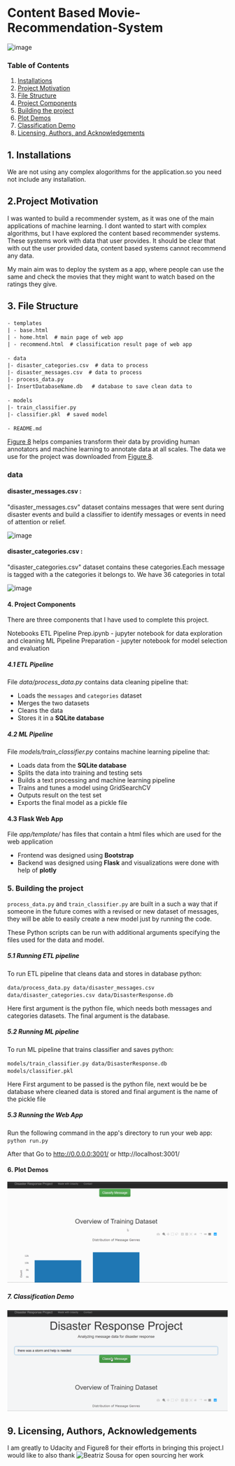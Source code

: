 # Content Based Movie-Recommendation-System
![image](https://user-images.githubusercontent.com/46058709/83594408-be664300-a524-11ea-9e06-1372b97e2ca5.png)

### Table of Contents
1. [Installations](#libraries)
2. [Project Motivation](#motivation)
3. [File Structure](#structure)
4. [Project Components](#project_componenets)
5. [Building the project](#Building)
6. [Plot Demos](#demo1)
7. [Classification Demo](#demo2)
8. [Licensing, Authors, and Acknowledgements](#licensing)


## 1. Installations <a name="libraries"></a>
We are not using any complex alogorithms for the application.so you need not include any installation.

## 2.Project Motivation<a name="motivation"></a>

I was wanted to build a recommender system, as it was one of the main applications of machine learning. I dont wanted to start with complex algorithms, but I have explored the content based recommender systems. These systems work with data that user provides. It should be clear that with out the user provided data, content based systems cannot recommend any data.

My main aim was to deploy the system as a app, where people can use the same and check the movies that they might want to watch based on the ratings they give.

## 3. File Structure <a name="structure"></a>

```
- templates
| - base.html
| - home.html  # main page of web app
| - recommend.html  # classification result page of web app

- data
|- disaster_categories.csv  # data to process 
|- disaster_messages.csv  # data to process
|- process_data.py
|- InsertDatabaseName.db   # database to save clean data to

- models
|- train_classifier.py
|- classifier.pkl  # saved model 

- README.md
```
[Figure 8](https://www.figure-eight.com/) helps companies transform their data by providing human annotators and machine learning to annotate data at all scales.
The data we use for the project was downloaded from [Figure 8](https://www.figure-eight.com/dataset/combined-disaster-response-data/).
### data
#### disaster_messages.csv :
"disaster_messages.csv" dataset contains messages that were sent during disaster events and build a classifier to identify messages or events in need of attention or relief.

![image](https://user-images.githubusercontent.com/46058709/78414949-5a86d300-75e4-11ea-9ea1-eb937c696e9b.png)


#### disaster_categories.csv  :
"disaster_categories.csv" dataset contains these categories.Each message is tagged with a the categories it belongs to. We have 36 categories in total



![image](https://user-images.githubusercontent.com/46058709/78414981-86a25400-75e4-11ea-9314-18dc21d6adcd.png)

#### 4. Project Components<a name="project_componenets"></a>
There are three components that I have used to complete  this project.

Notebooks
ETL Pipeline Prep.ipynb - jupyter notebook for data exploration and cleaning
ML Pipeline Preparation - jupyter notebook for model selection and evaluation

##### 4.1 ETL Pipeline

File _data/process_data.py_ contains data cleaning pipeline that:

- Loads the `messages` and `categories` dataset
- Merges the two datasets
- Cleans the data
- Stores it in a **SQLite database**

##### 4.2 ML Pipeline

File _models/train_classifier.py_ contains machine learning pipeline that:

- Loads data from the **SQLite database**
- Splits the data into training and testing sets
- Builds a text processing and machine learning pipeline
- Trains and tunes a model using GridSearchCV
- Outputs result on the test set
- Exports the final model as a pickle file

#### 4.3 Flask Web App
File _app/template/_ has files that contain a html files which are used for the web application

- Frontend was designed using **Bootstrap**
- Backend was designed using **Flask** and visualizations were done with help of **plotly**


### 5. Building the project<a name="Building"></a>

`process_data.py` and `train_classifier.py` are built in a such a way that if someone in the future comes with a revised or new dataset of messages, they will be able to easily create a new model just by running the code. 

These Python scripts can be run with additional arguments specifying the files used for the data and model.

##### 5.1 Running ETL pipeline

To run ETL pipeline that cleans data and stores in database python:

`data/process_data.py data/disaster_messages.csv data/disaster_categories.csv data/DisasterResponse.db `

Here first argument is the python file, which needs both messages and categories datasets. The final argument is the database.

##### 5.2 Running ML pipeline

To run ML pipeline that trains classifier and saves python:

`models/train_classifier.py data/DisasterResponse.db models/classifier.pkl`

Here First argument to be passed is the python file, next would be be database where cleaned data is stored and final argument is the name of the pickle file 

##### 5.3 Running the Web App

Run the following command in the app's directory to run your web app:
`python run.py`

After that Go to http://0.0.0.0:3001/ or http://localhost:3001/



#### 6. Plot Demos <a name="demo1"></a>
![Plot demos](https://github.com/sousablde/Disaster-Response-Pipeline/blob/master/Images/plots_demo.gif)

##### 7. Classification Demo <a name="demo2"></a>
![Classification demos](https://github.com/sousablde/Disaster-Response-Pipeline/blob/master/Images/classification_demo.gif)



## 9. Licensing, Authors, Acknowledgements<a name="licensing"></a>
I am greatly to Udacity and Figure8 for their efforts in bringing this project.I would like to also thank ![Beatriz Sousa](https://github.com/sousablde) for open sourcing her work

